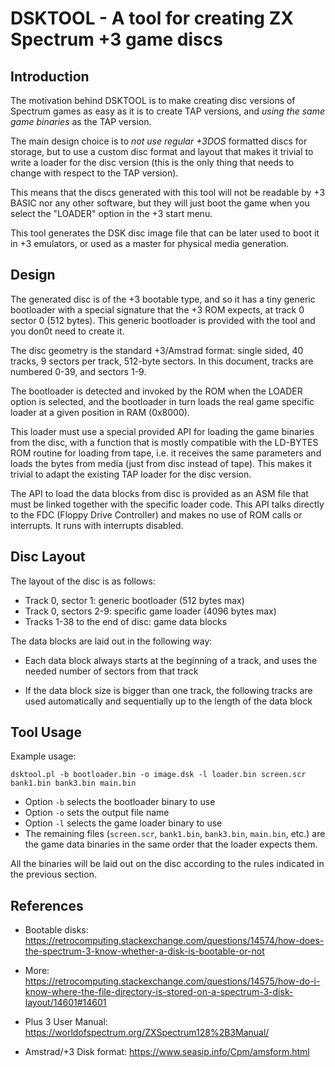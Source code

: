 # DSKTOOL - A tool for creating ZX Spectrum +3 game discs

## Introduction

The motivation behind DSKTOOL is to make creating disc versions of Spectrum
games as easy as it is to create TAP versions, and _using the same game
binaries_ as the TAP version.

The main design choice is to _not use regular +3DOS_ formatted discs for
storage, but to use a custom disc format and layout that makes it trivial to
write a loader for the disc version (this is the only thing that needs to
change with respect to the TAP version).

This means that the discs generated with this tool will not be readable by
+3 BASIC nor any other software, but they will just boot the game when you
select the "LOADER" option in the +3 start menu.

This tool generates the DSK disc image file that can be later used to boot
it in +3 emulators, or used as a master for physical media generation.

## Design

The generated disc is of the +3 bootable type, and so it has a tiny generic
bootloader with a special signature that the +3 ROM expects, at track 0
sector 0 (512 bytes). This generic bootloader is provided with the tool and
you don0t need to create it.

The disc geometry is the standard +3/Amstrad format: single sided, 40
tracks, 9 sectors per track, 512-byte sectors. In this document, tracks are
numbered 0-39, and sectors 1-9.

The bootloader is detected and invoked by the ROM when the LOADER option is
selected, and the bootloader in turn loads the real game specific loader at
a given position in RAM (0x8000).

This loader must use a special provided API for loading the game binaries
from the disc, with a function that is mostly compatible with the LD-BYTES
ROM routine for loading from tape, i.e.  it receives the same parameters and
loads the bytes from media (just from disc instead of tape).  This makes it
trivial to adapt the existing TAP loader for the disc version.

The API to load the data blocks from disc is provided as an ASM file that
must be linked together with the specific loader code.  This API talks
directly to the FDC (Floppy Drive Controller) and makes no use of ROM calls
or interrupts. It runs with interrupts disabled.

## Disc Layout

The layout of the disc is as follows:

- Track 0, sector 1: generic bootloader (512 bytes max)
- Track 0, sectors 2-9: specific game loader (4096 bytes max)
- Tracks 1-38 to the end of disc: game data blocks

The data blocks are laid out in the following way:

- Each data block always starts at the beginning of a track, and uses the
needed number of sectors from that track

- If the data block size is bigger than one track, the following tracks are
  used automatically and sequentially up to the length of the data block

## Tool Usage

Example usage:

```
dsktool.pl -b bootloader.bin -o image.dsk -l loader.bin screen.scr bank1.bin bank3.bin main.bin
```

- Option `-b` selects the bootloader binary to use
- Option `-o` sets the output file name
- Option `-l` selects the game loader binary to use
- The remaining files (`screen.scr`, `bank1.bin`, `bank3.bin`, `main.bin`, etc.)
are the game data binaries in the same order that the loader expects them.

All the binaries will be laid out on the disc according to the rules
indicated in the previous section.

## References

- Bootable disks: https://retrocomputing.stackexchange.com/questions/14574/how-does-the-spectrum-3-know-whether-a-disk-is-bootable-or-not

- More: https://retrocomputing.stackexchange.com/questions/14575/how-do-i-know-where-the-file-directory-is-stored-on-a-spectrum-3-disk-layout/14601#14601

- Plus 3 User Manual: https://worldofspectrum.org/ZXSpectrum128%2B3Manual/

- Amstrad/+3 Disk format: https://www.seasip.info/Cpm/amsform.html

